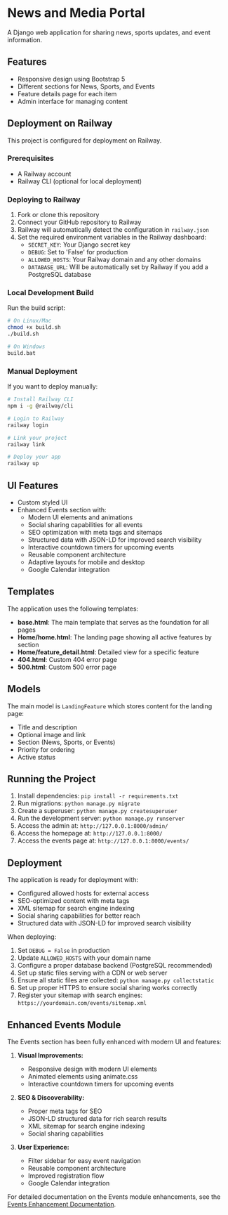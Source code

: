 # News and Media Portal

A Django web application for sharing news, sports updates, and event information.

## Features

- Responsive design using Bootstrap 5
- Different sections for News, Sports, and Events
- Feature details page for each item
- Admin interface for managing content

## Deployment on Railway

This project is configured for deployment on Railway.

### Prerequisites

- A Railway account
- Railway CLI (optional for local deployment)

### Deploying to Railway

1. Fork or clone this repository
2. Connect your GitHub repository to Railway
3. Railway will automatically detect the configuration in `railway.json`
4. Set the required environment variables in the Railway dashboard:
   - `SECRET_KEY`: Your Django secret key
   - `DEBUG`: Set to 'False' for production
   - `ALLOWED_HOSTS`: Your Railway domain and any other domains
   - `DATABASE_URL`: Will be automatically set by Railway if you add a PostgreSQL database

### Local Development Build

Run the build script:

```bash
# On Linux/Mac
chmod +x build.sh
./build.sh

# On Windows
build.bat
```

### Manual Deployment

If you want to deploy manually:

```bash
# Install Railway CLI
npm i -g @railway/cli

# Login to Railway
railway login

# Link your project
railway link

# Deploy your app
railway up
```

## UI Features

- Custom styled UI
- Enhanced Events section with:
  - Modern UI elements and animations
  - Social sharing capabilities for all events
  - SEO optimization with meta tags and sitemaps
  - Structured data with JSON-LD for improved search visibility
  - Interactive countdown timers for upcoming events
  - Reusable component architecture
  - Adaptive layouts for mobile and desktop
  - Google Calendar integration

## Templates

The application uses the following templates:

- **base.html**: The main template that serves as the foundation for all pages
- **Home/home.html**: The landing page showing all active features by section
- **Home/feature_detail.html**: Detailed view for a specific feature
- **404.html**: Custom 404 error page
- **500.html**: Custom 500 error page

## Models

The main model is `LandingFeature` which stores content for the landing page:

- Title and description
- Optional image and link
- Section (News, Sports, or Events)
- Priority for ordering
- Active status

## Running the Project

1. Install dependencies: `pip install -r requirements.txt`
2. Run migrations: `python manage.py migrate`
3. Create a superuser: `python manage.py createsuperuser`
4. Run the development server: `python manage.py runserver`
5. Access the admin at: `http://127.0.0.1:8000/admin/`
6. Access the homepage at: `http://127.0.0.1:8000/`
7. Access the events page at: `http://127.0.0.1:8000/events/`

## Deployment

The application is ready for deployment with:

- Configured allowed hosts for external access
- SEO-optimized content with meta tags
- XML sitemap for search engine indexing
- Social sharing capabilities for better reach
- Structured data with JSON-LD for improved search visibility

When deploying:

1. Set `DEBUG = False` in production
2. Update `ALLOWED_HOSTS` with your domain name
3. Configure a proper database backend (PostgreSQL recommended)
4. Set up static files serving with a CDN or web server
5. Ensure all static files are collected: `python manage.py collectstatic`
6. Set up proper HTTPS to ensure social sharing works correctly
7. Register your sitemap with search engines: `https://yourdomain.com/events/sitemap.xml`

## Enhanced Events Module

The Events section has been fully enhanced with modern UI and features:

1. **Visual Improvements:**
   - Responsive design with modern UI elements
   - Animated elements using animate.css
   - Interactive countdown timers for upcoming events

2. **SEO & Discoverability:**
   - Proper meta tags for SEO
   - JSON-LD structured data for rich search results
   - XML sitemap for search engine indexing
   - Social sharing capabilities

3. **User Experience:**
   - Filter sidebar for easy event navigation
   - Reusable component architecture
   - Improved registration flow
   - Google Calendar integration

For detailed documentation on the Events module enhancements, see the [Events Enhancement Documentation](Events/EVENTS_ENHANCEMENT_DOCS.md).
